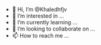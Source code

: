 - 👋 Hi, I’m @Khaledhfjv
- 👀 I’m interested in ...
- 🌱 I’m currently learning ...
- 💞️ I’m looking to collaborate on ...
- 📫 How to reach me ...

<!---
Khaledhfjv/Khaledhfjv is a ✨ special ✨ repository because its `README.md` (this file) appears on your GitHub profile.
You can click the Preview link to take a look at your changes.
--->
